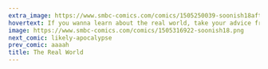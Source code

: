 ```yaml
---
extra_image: https://www.smbc-comics.com/comics/1505250039-soonish18after.png
hovertext: If you wanna learn about the real world, take your advice from a guy who draws cartoons for a living.
image: https://www.smbc-comics.com/comics/1505316922-soonish18.png
next_comic: likely-apocalypse
prev_comic: aaaah
title: The Real World
---
```


